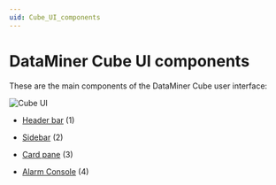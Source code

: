 ```yaml
---
uid: Cube_UI_components
---
```


# DataMiner Cube UI components

These are the main components of the DataMiner Cube user interface:

![Cube UI](~/user-guide/images/Cube_UI.png)

- [Header bar](xref:DataMiner_Cube_header_bar) (1)

- [Sidebar](xref:DataMiner_Cube_sidebar) (2)

- [Card pane](xref:DataMiner_Cube_card_pane) (3)

- [Alarm Console](xref:DataMiner_Cube_Alarm_Console) (4)
